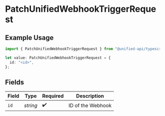 # PatchUnifiedWebhookTriggerRequest

## Example Usage

```typescript
import { PatchUnifiedWebhookTriggerRequest } from "@unified-api/typescript-sdk/sdk/models/operations";

let value: PatchUnifiedWebhookTriggerRequest = {
  id: "<id>",
};
```

## Fields

| Field              | Type               | Required           | Description        |
| ------------------ | ------------------ | ------------------ | ------------------ |
| `id`               | *string*           | :heavy_check_mark: | ID of the Webhook  |